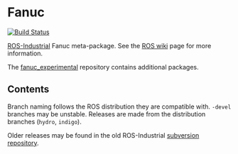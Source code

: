 # Fanuc

[![Build Status](http://build.ros.org/job/Idev__fanuc__ubuntu_trusty_amd64/badge/icon)](http://build.ros.org/job/Idev__fanuc__ubuntu_trusty_amd64)

[ROS-Industrial][] Fanuc meta-package. See the [ROS wiki][] page for more
information.

The [fanuc_experimental][] repository contains additional packages.


## Contents

Branch naming follows the ROS distribution they are compatible with. `-devel`
branches may be unstable. Releases are made from the distribution branches
(`hydro`, `indigo`).

Older releases may be found in the old ROS-Industrial [subversion repository][].

[ROS-Industrial]: http://wiki.ros.org/Industrial
[ROS wiki]: http://wiki.ros.org/fanuc
[fanuc_experimental]: https://github.com/ros-industrial/fanuc_experimental
[subversion repository]: https://swri-ros-pkg.googlecode.com/svn/tags/fanuc/fanuc-0.1.1
